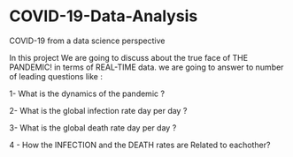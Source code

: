 # COVID-19-Data-Analysis
COVID-19 from a data science perspective 

In this project We are going to discuss about the true face of THE PANDEMIC!
in terms of REAL-TIME data. we are going to answer to number of leading questions like :

1- What is the dynamics of the pandemic ?

2- What is the global infection rate day per day ?

3- What is the global death rate day per day ? 

4 - How the INFECTION and the DEATH rates are Related to eachother? 
